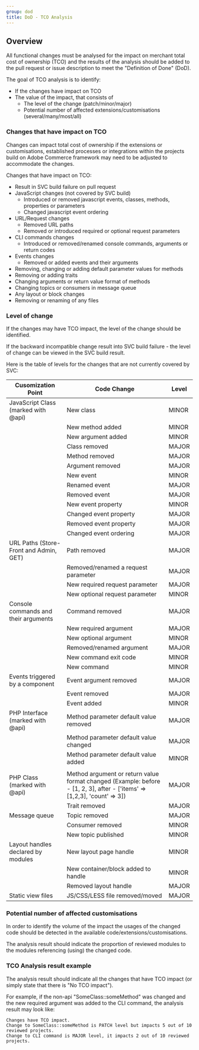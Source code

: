 ```yaml
---
group: dod
title: DoD - TCO Analysis
---
```


## Overview

All functional changes must be analysed for the impact on merchant total cost of ownership (TCO) and the results of the analysis should be added to the pull request or issue description to meet the "Definition of Done" (DoD).

The goal of TCO analysis is to identify:
 - If the changes have impact on TCO
 - The value of the impact, that consists of
   - The level of the change (patch/minor/major)
   - Potential number of affected extensions/customisations (several/many/most/all)

### Changes that have impact on TCO

Changes can impact total cost of ownership if the extensions or customisations, established processes or integrations within the projects build on Adobe Commerce framework may need to be adjusted to accommodate the changes.

Changes that have impact on TCO:
 - Result in SVC build failure on pull request
 - JavaScript changes (not covered by SVC build)
   - Introduced or removed javascript events, classes, methods, properties or parameters
   - Changed javascript event ordering
 - URL/Request changes
   - Removed URL paths
   - Removed or introduced required or optional request parameters
 - CLI commands changes
   - Introduced or removed/renamed console commands, arguments or return codes
 - Events changes
   - Removed or added events and their arguments
 - Removing, changing or adding default parameter values for methods
 - Removing or adding traits
 - Changing arguments or return value format of methods
 - Changing topics or consumers in message queue
 - Any layout or block changes
 - Removing or renaming of any files

### Level of change

If the changes may have TCO impact, the level of the change should be identified.

If the backward incompatible change result into SVC build failure - the level of change can be viewed in the SVC build result.

Here is the table of levels for the changes that are not currently covered by SVC:

| Cusomization Point                     | Code Change                                                                                                              | Level |
|----------------------------------------|--------------------------------------------------------------------------------------------------------------------------|-------|
| JavaScript Class (marked with @api)    | New class                                                                                                                | MINOR |
|                                        | New method added                                                                                                         | MINOR |
|                                        | New argument added                                                                                                       | MINOR |
|                                        | Class removed                                                                                                            | MAJOR |
|                                        | Method removed                                                                                                           | MAJOR |
|                                        | Argument removed                                                                                                         | MAJOR |
|                                        | New event                                                                                                                | MINOR |
|                                        | Renamed event                                                                                                            | MAJOR |
|                                        | Removed event                                                                                                            | MAJOR |
|                                        | New event property                                                                                                       | MINOR |
|                                        | Changed event property                                                                                                   | MAJOR |
|                                        | Removed event property                                                                                                   | MAJOR |
|                                        | Changed event ordering                                                                                                   | MAJOR |
| URL Paths (Store-Front and Admin, GET) | Path removed                                                                                                             | MAJOR |
|                                        | Removed/renamed a request parameter                                                                                      | MAJOR |
|                                        | New required request parameter                                                                                           | MAJOR |
|                                        | New optional request parameter                                                                                           | MINOR |
| Console commands and their arguments   | Command removed                                                                                                          | MAJOR |
|                                        | New required argument                                                                                                    | MAJOR |
|                                        | New optional argument                                                                                                    | MINOR |
|                                        | Removed/renamed argument                                                                                                 | MAJOR |
|                                        | New command exit code                                                                                                    | MINOR |
|                                        | New command                                                                                                              | MINOR |
| Events triggered by a component        | Event argument removed                                                                                                   | MAJOR |
|                                        | Event removed                                                                                                            | MAJOR |
|                                        | Event added                                                                                                              | MINOR |
| PHP Interface (marked with @api)       | Method parameter default value removed                                                                                   | MAJOR |
|                                        | Method parameter default value changed                                                                                   | MAJOR |
|                                        | Method parameter default value added                                                                                     | MINOR |
|                                        |                                                                                                                          |       |
| PHP Class (marked with @api)           | Method argument or return value format changed (Example: before - [1, 2, 3], after - ['items' => [1,2,3], 'count' => 3]) | MAJOR |
|                                        | Trait removed                                                                                                            | MAJOR |
| Message queue                          | Topic removed                                                                                                            | MAJOR |
|                                        | Consumer removed                                                                                                         | MINOR |
|                                        | New topic published                                                                                                      | MINOR |
| Layout handles declared by modules     | New layout page handle                                                                                                   | MINOR |
|                                        | New container/block added to handle                                                                                      | MINOR |
|                                        | Removed layout handle                                                                                                    | MAJOR |
| Static view files                      | JS/CSS/LESS file removed/moved                                                                                           | MAJOR |

### Potential number of affected customisations

In order to identify the volume of the impact the usages of the changed code should be detected in the available code/extensions/customisations.

The analysis result should indicate the proportion of reviewed modules to the modules referencing (using) the changed code.

### TCO Analysis result example

The analysis result should indicate all the changes that have TCO impact (or simply state that there is "No TCO impact").

For example, if the non-api "SomeClass::someMethod" was changed and the new required argument was added to the CLI command, the analysis result may look like:

```
Changes have TCO impact.
Change to SomeClass::someMethod is PATCH level but impacts 5 out of 10 reviewed projects.
Change to CLI command is MAJOR level, it impacts 2 out of 10 reviewed projects.
```









